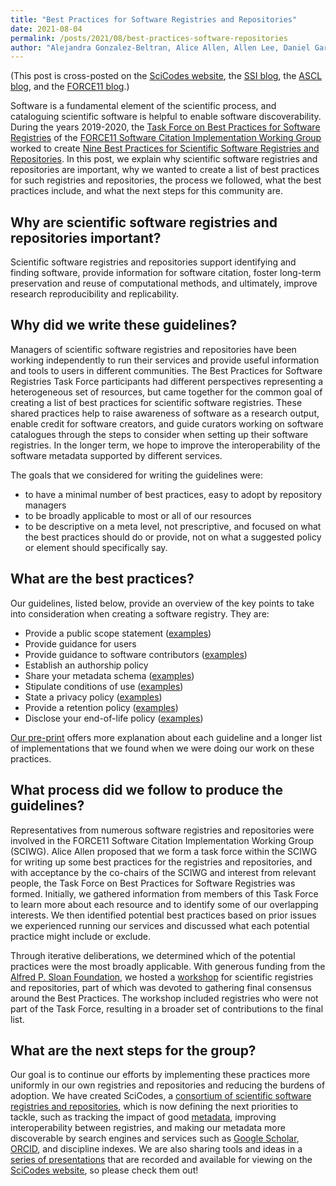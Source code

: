```yaml
---
title: "Best Practices for Software Registries and Repositories"
date: 2021-08-04
permalink: /posts/2021/08/best-practices-software-repositories
author: "Alejandra Gonzalez-Beltran, Alice Allen, Allen Lee, Daniel Garijo, Thomas Morrell, SciCodes Consortium"
---
```



(This post is cross-posted on the [SciCodes website](https://scicodes.net/best-practices-for-software-registries-and-repositories/),
the [SSI blog](https://www.software.ac.uk/blog), the [ASCL blog](http://ascl.net/wordpress/2021/08/04/best-practices-for-software-registries-and-repositories/),
and the [FORCE11 blog](https://www.force11.org/blog/best-practices-software-registries-and-repositories).)

Software is a fundamental element of the scientific process, and cataloguing scientific software is helpful to enable
software discoverability. During the years 2019-2020, the [Task Force on Best Practices for Software Registries](https://asclnet.github.io/SWRegistryWorkshop/Products/BestPractices.html#authors)
of the [FORCE11 Software Citation Implementation Working Group](https://www.force11.org/group/software-citation-working-group)
worked to create [Nine Best Practices for Scientific Software Registries and Repositories](https://arxiv.org/abs/2012.13117).
In this post, we explain why scientific software registries and repositories are important, why we wanted to create a
list of best practices for such registries and repositories, the process we followed, what the best practices include,
and what the next steps for this community are.

## Why are scientific software registries and repositories important?

Scientific software registries and repositories support identifying and finding software, provide information for software
citation, foster long-term preservation and reuse of computational methods, and ultimately, improve research reproducibility
and replicability.

## Why did we write these guidelines?

Managers of scientific software registries and repositories have been working independently to run their services and provide
useful information and tools to users in different communities. The Best Practices for Software Registries Task Force
participants had different perspectives representing a heterogeneous set of resources, but came together for the common
goal of creating a list of best practices for scientific software registries. These shared practices help to raise awareness
of software as a research output, enable credit for software creators, and guide curators working on software catalogues
through the steps to consider when setting up their software registries. In the longer term, we hope to improve the interoperability
of the software metadata supported by different services.

The goals that we considered for writing the guidelines were:

* to have a minimal number of best practices, easy to adopt by repository managers
* to be broadly applicable to most or all of our resources
* to be descriptive on a meta level, not prescriptive, and focused on what the best practices should do or provide, not on what a suggested policy or element should specifically say.

## What are the best practices?

Our guidelines, listed below, provide an overview of the key points to take into consideration when creating a software registry. They are:

* Provide a public scope statement ([examples](https://asclnet.github.io/SWRegistryWorkshop/Products/BestPractices.html#policy-examples-scope-statement))
* Provide guidance for users
* Provide guidance to software contributors ([examples](https://asclnet.github.io/SWRegistryWorkshop/Products/BestPractices.html#policy-examples-authorship))
* Establish an authorship policy
* Share your metadata schema ([examples](https://asclnet.github.io/SWRegistryWorkshop/Products/BestPractices.html#policy-examples-metadata-schema))
* Stipulate conditions of use ([examples](https://asclnet.github.io/SWRegistryWorkshop/Products/BestPractices.html#policy-examples-conditions-of-use-policy))
* State a privacy policy ([examples](https://asclnet.github.io/SWRegistryWorkshop/Products/BestPractices.html#policy-examples-privacy-policy))
* Provide a retention policy ([examples](https://asclnet.github.io/SWRegistryWorkshop/Products/BestPractices.html#policy-examples-retention-policy))
* Disclose your end-of-life policy ([examples](https://asclnet.github.io/SWRegistryWorkshop/Products/BestPractices.html#policy-examples-end-of-life-policy))

[Our pre-print](https://arxiv.org/abs/2012.13117) offers more explanation about each guideline and a longer list of implementations
that we found when we were doing our work on these practices.

## What process did we follow to produce the guidelines?

Representatives from numerous software registries and repositories were involved in the FORCE11 Software Citation Implementation
Working Group (SCIWG). Alice Allen proposed that we form a task force within the SCIWG for writing up some best practices for the
registries and repositories, and with acceptance by the co-chairs of the SCIWG and interest from relevant people, the Task Force
on Best Practices for Software Registries was formed. Initially, we gathered information from members of this Task Force to learn
more about each resource and to identify some of our overlapping interests. We then identified potential best practices based on
prior issues we experienced running our services and  discussed what each potential practice might include or exclude.

Through iterative deliberations, we determined which of the potential practices were the most broadly applicable. With generous
funding from the [Alfred P. Sloan Foundation](https://sloan.org/), we hosted a [workshop](https://asclnet.github.io/SWRegistryWorkshop/)
for scientific registries and repositories, part of which was devoted to gathering final consensus around the Best Practices.
The workshop included registries who were not part of the Task Force, resulting in a broader set of contributions to the final list.

## What are the next steps for the group?

Our goal is to continue our efforts by implementing these practices more uniformly in our own registries and repositories and
reducing the burdens of adoption. We have created SciCodes, a 
[consortium of scientific software registries and repositories](https://scicodes.net/2021/04/09/welcome-to-scicodes/), which is
now defining the next priorities to tackle, such as tracking the impact of good
[metadata](https://www.villanovau.com/resources/bi/metadata-importance-in-data-driven-world/), improving interoperability between
registries, and making our metadata more discoverable by search engines and services such as
[Google Scholar](https://scholar.google.com/), [ORCID](https://orcid.org/), and discipline indexes. We are also sharing tools and
ideas in a [series of presentations](https://scicodes.net/presentations/) that are recorded and available for viewing on the 
[SciCodes website](https://scicodes.net/), so please check them out!


